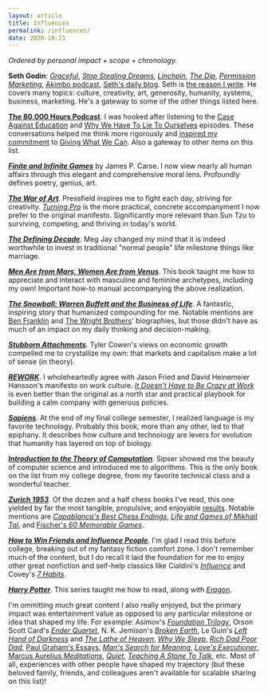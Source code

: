 ```yaml
---
layout: article
title: Influences
permalink: /influences/
date: 2020-10-21
---
```


_Ordered by personal impact + scope + chronology._

**Seth Godin**: _[Graceful](https://smile.amazon.com/Graceful-Seth-Godin-ebook/dp/B0047ZFFEA/)_, _[Stop Stealing Dreams](https://seths.blog/2014/09/the-shameful-fraud-of-sorting-for-youth-meritocracy/)_, _[Linchpin](https://smile.amazon.com/Linchpin-Are-Indispensable-Seth-Godin/dp/1591844096/)_, _[The Dip](https://smile.amazon.com/Dip-Little-Book-Teaches-Stick/dp/1591841666/)_, _[Permission Marketing](https://smile.amazon.com/Permission-Marketing-Turning-Strangers-Customers/dp/0684856360/)_, [Akimbo podcast](https://www.akimbo.link/#all-the-ways-to-listen), [Seth's daily blog](https://seths.blog/). Seth is [the reason I write](https://seths.blog/2019/06/writing-not-plastics-not-wall-street/). He covers many topics: culture, creativity, art, generosity, humanity, systems, business, marketing. He's a gateway to some of the other things listed here.

[**The 80,000 Hours Podcast**](https://80000hours.org/podcast/). I was hooked after listening to the [Case Against Education](https://80000hours.org/podcast/episodes/bryan-caplan-case-for-and-against-education/) and [Why We Have To Lie To Ourselves](https://80000hours.org/podcast/episodes/robin-hanson-on-lying-to-ourselves/) episodes. These conversations helped me think more rigorously and [inspired my commitment](https://andytrattner.com/giving-what-we-can.html) to [Giving What We Can](https://www.givingwhatwecan.org/about-us/members/). Also a gateway to other items on this list.

[***Finite and Infinite Games***](https://smile.amazon.com/Finite-Infinite-Games-James-Carse/dp/1476731713/) by James P. Carse. I now view nearly all human affairs through this elegant and comprehensive moral lens. Profoundly defines poetry, genius, art.

[***The War of Art***](https://smile.amazon.com/War-Art-Through-Creative-Battles/dp/1936891026/). Pressfield inspires me to fight each day, striving for creativity. [*Turning Pro*](https://smile.amazon.com/Turning-Pro-Inner-Power-Create/dp/1936891034/) is the more practical, concrete accompanyment I now prefer to the original manifesto. Significantly more relevant than Sun Tzu to surviving, competing, and thriving in today's world.

[***The Defining Decade***](https://smile.amazon.com/Defining-Decade-Your-Twenties-Matter/dp/0446561754/). Meg Jay changed my mind that it is indeed worthwhile to invest in traditional "normal people" life milestone things like marriage.

[***Men Are from Mars, Women Are from Venus***](https://smile.amazon.com/gp/product/0060574216/). This book taught me how to appreciate and interact with masculine and feminine archetypes, including my own! Important how-to manual accompanying the above realization.

[***The Snowball: Warren Buffett and the Business of Life***](https://smile.amazon.com/Snowball-Warren-Buffett-Business-Life/dp/0553384619/). A fantastic, inspiring story that humanized compounding for me. Notable mentions are [Ben Franklin](https://smile.amazon.com/Benjamin-Franklin-American-Walter-Isaacson/dp/074325807X/) and [The Wright Brothers](https://smile.amazon.com/Wright-Brothers-David-McCullough/dp/1476728755/)' biographies, but those didn't have as much of an impact on my daily thinking and decision-making.

[***Stubborn Attachments***](https://smile.amazon.com/Stubborn-Attachments-Prosperous-Responsible-Individuals/dp/1732265135/). Tyler Cowen's views on economic growth compelled me to crystallize my own: that markets and capitalism make a lot of sense (in theory).

[***REWORK***](https://basecamp.com/books/rework). I wholeheartedly agree with Jason Fried and David Heinemeier Hansson's manifesto on work culture. [_It Doesn't Have to Be Crazy at Work_](https://basecamp.com/books/calm) is even better than the original as a north star and practical playbook for building a calm company with generous policies.

[***Sapiens***](https://www.ynharari.com/book/sapiens-2/). At the end of my final college semester, I realized language is my favorite technology. Probably this book, more than any other, led to that epiphany. It describes how culture and technology are levers for evolution that humanity has layered on top of biology.

[***Introduction to the Theory of Computation***](https://smile.amazon.com/Introduction-Theory-Computation-Michael-Sipser/dp/113318779X/). Sipser showed me the beauty of computer science and introduced me to algorithms. This is the only book on the list from my college degree, from my favorite technical class and a wonderful teacher.

[***Zurich 1953***](https://smile.amazon.com/Zurich-International-Chess-Tournament-Dover/dp/0486238008/). Of the dozen and a half chess books I've read, this one yielded by far the most tangible, propulsive, and enjoyable [results](http://www.uschess.org/msa/XtblMain.php?201304143242-14538125). Notable mentions are [_Capablanca's Best Chess Endings_](https://smile.amazon.com/Capablancas-Best-Chess-Endings-Complete/dp/0486242498/), [_Life and Games of Mikhail Tal_](https://smile.amazon.com/Life-Games-Mikhail-Tal/dp/1857442024/), and [Fischer's _60 Memorable Games_](https://smile.amazon.com/My-Memorable-Games-Bobby-Fischer/dp/190638830X/).

[***How to Win Friends and Influence People***](https://smile.amazon.com/How-Win-Friends-Influence-People/dp/0671027034/). I'm glad I read this before college, breaking out of my fantasy fiction comfort zone. I don't remember much of the content, but I do recall it laid the foundation for me to enjoy other great nonfiction and self-help classics like Cialdini's [_Influence_](https://www.influenceatwork.com/principles-of-persuasion/) and Covey's [_7 Habits_](https://smile.amazon.com/Habits-Highly-Effective-People-Powerful/dp/1982137274/).

[***Harry Potter***](https://smile.amazon.com/Harry-Potter-Sorcerers-Stone-Rowling-ebook/dp/B0192CTMYG/). This series taught me how to read, along with [_Eragon_](https://smile.amazon.com/Eragon-Inheritance-Book-Cycle-ebook/dp/B000FBJCK8/).

I'm ommitting much great content I also really enjoyed, but the primary impact was entertainment value as opposed to any particular milestone or idea that shaped my life. For example: Asimov's [_Foundation Trilogy_](https://smile.amazon.com/Foundation-Empire-Second/dp/0307593967/), Orson Scott Card's [_Ender Quartet_](https://smile.amazon.com/Ender-Quartet-Boxed-Set-Xenocide/dp/0765362430/), N. K. Jemison's [_Broken Earth_](https://smile.amazon.com/Fifth-Season-Broken-Earth-Book-ebook/dp/B00H25FCSQ/), Le Guin's [_Left Hand of Darkness_](https://smile.amazon.com/Left-Hand-Darkness-Ursula-1987-03-15/dp/B01FKS8J2M/) and [_The Lathe of Heaven_](https://smile.amazon.com/Lathe-Heaven-Ursula-K-Guin/dp/1416556966/), [_Why We Sleep_](https://smile.amazon.com/Why-We-Sleep-Unlocking-Dreams/dp/1501144324/), [_Rich Dad Poor Dad_](https://smile.amazon.com/Rich-Dad-Poor-Teach-Middle/dp/1612680194/), [Paul Graham's Essays](http://www.paulgraham.com/articles.html), [_Man's Search for Meaning_](https://smile.amazon.com/Mans-Search-Meaning-Viktor-Frankl/dp/0807014273/), [_Love's Executioner_](https://smile.amazon.com/Loves-Executioner-Other-Tales-Psychotherapy/dp/0465020119/), [Marcus Aurelius _Meditations_](https://smile.amazon.com/Meditations-Marcus-Aurelius/dp/1545565678/), [_Quiet_](https://smile.amazon.com/Quiet-Power-Introverts-World-Talking/dp/0307352153/), [_Teaching A Stone To Talk_](https://smile.amazon.com/Teaching-Stone-Talk-Expeditions-Encounters/dp/0060915412/), etc. Most of all, experiences with other people have shaped my trajectory (but these beloved family, friends, and colleagues aren't available for scalable sharing on this list)!
